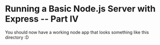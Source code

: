 Running a Basic Node.js Server with Express -- Part IV
======================================================
You should now have a working node app that looks something like this directory :D
